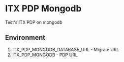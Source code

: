 # ITX PDP Mongodb

Test's ITX PDP on mongodb

## Environment

1. ITX_PDP_MONGODB_DATABASE_URL - Migrate URL
2. ITX_PDP_MONGODB - PDP URL
